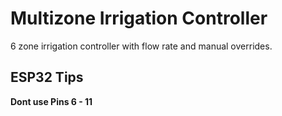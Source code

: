 
# Multizone Irrigation Controller

6 zone irrigation controller with flow rate and manual overrides.



## ESP32 Tips
**Dont use Pins 6 - 11**

